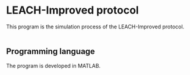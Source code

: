 # LEACH-Improved protocol
This program is the simulation process of the LEACH-Improved protocol.
<br/>
<br/>
## Programming language
The program is developed in MATLAB.

